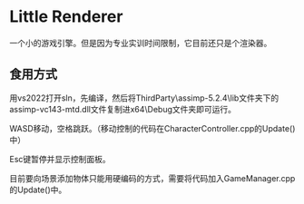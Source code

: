 # Little Renderer

一个小的游戏引擎。但是因为专业实训时间限制，它目前还只是个渲染器。

## 食用方式

用vs2022打开sln，先编译，然后将ThirdParty\assimp-5.2.4\lib文件夹下的assimp-vc143-mtd.dll文件复制进x64\Debug文件夹即可运行。

WASD移动，空格跳跃。（移动控制的代码在CharacterController.cpp的Update()中）

Esc键暂停并显示控制面板。

目前要向场景添加物体只能用硬编码的方式，需要将代码加入GameManager.cpp的Update()中。